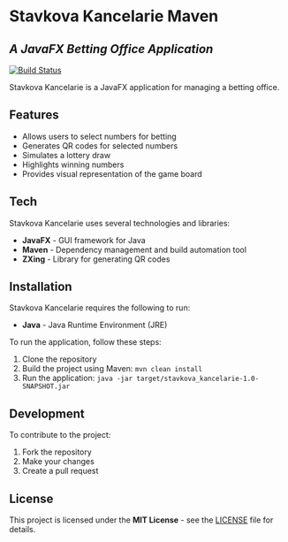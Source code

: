 # Stavkova Kancelarie Maven
## _A JavaFX Betting Office Application_


[![Build Status](https://travis-ci.org/joemccann/dillinger.svg?branch=master)](https://app.travis-ci.com/github/Maksikos-ctrl/Stavkova_kancelarie_UNIZA_maven)

Stavkova Kancelarie is a JavaFX application for managing a betting office.

## Features

- Allows users to select numbers for betting
- Generates QR codes for selected numbers
- Simulates a lottery draw
- Highlights winning numbers
- Provides visual representation of the game board

## Tech

Stavkova Kancelarie uses several technologies and libraries:

- **JavaFX** - GUI framework for Java
- **Maven** - Dependency management and build automation tool
- **ZXing** - Library for generating QR codes

## Installation

Stavkova Kancelarie requires the following to run:

- **Java** - Java Runtime Environment (JRE)

To run the application, follow these steps:

1. Clone the repository
2. Build the project using Maven: `mvn clean install`
3. Run the application: `java -jar target/stavkova_kancelarie-1.0-SNAPSHOT.jar`

## Development

To contribute to the project:

1. Fork the repository
2. Make your changes
3. Create a pull request

## License

This project is licensed under the **MIT License** - see the [LICENSE](LICENSE) file for details.
